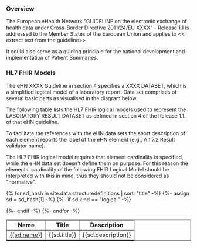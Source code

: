 
### Overview

The European eHealth Network "GUIDELINE on the electronic exchange of health data under
Cross-Border Directive 2011/24/EU XXXX" - Release 1.1 is addressed to the Member States of the European Union and applies to << extract text from the guideline>>

It could also serve as a guiding principle for the national development and implementation of Patient Summaries.

### HL7 FHIR Models

The eHN XXXX Guideline in section 4 specifies a XXXX DATASET, which is a simplified logical model of a laboratory report. Data set comprises of several basic parts as visualised in the diagram below.

<!-- {% include img.html img="LabReportModel.png" caption="Figure 1: Laboratory dataset model (option 1)" width="70%" %} -->
<!-- {% include img.html img="LabReportModel-1.png" caption="Figure 1: Laboratory dataset model" width="70%" %} -->
<!-- {% include img.html img="ObservationModel.png" caption="Figure 2: Laboratory observation dataset model" width="70%" %} -->

The following table lists the HL7 FHIR logical models used to represent the LABORATORY RESULT DATASET as defined in section 4 of the Release 1.1. of that eHN guideline.

To facilitate the references with the eHN data sets the short description of each element reports the label of the eHN element (e.g., A.1.7.2 Result validator name).

The HL7 FHIR logical model requires that element cardinality is specified, while the eHN data set doesn't define them on purpose. For this reason the elements' cardinality of the following FHIR Logical Model should be interpreted with this in mind, thus they should not be considered as "normative".


<table  style="border-collapse: collapse; width: 100%" border="1" >
<thead>
<tr style="text-align: center;">
<td><strong>Name</strong></td>
<td><strong>Title</strong></td>
<td><strong>Description</strong></td>
</tr>
</thead>
<tbody>

{% for sd_hash in site.data.structuredefinitions | sort: "title" -%}
  {%- assign sd = sd_hash[1] -%}
  {%- if sd.kind  == "logical" -%}
  <tr><td><a href="{{sd.path}}">{{sd.name}}</a></td><td>{{sd.title}}</td><td>{{sd.description}}</td></tr>
  {%- endif -%}
{%- endfor -%}

</tbody>
</table>